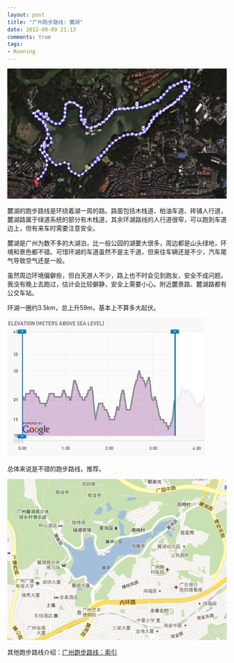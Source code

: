 ```yaml
---
layout: post
title: "广州跑步路线: 麓湖"
date: 2012-09-09 21:13
comments: true
tags:
- Running 
---
```


![](/attachments/2012/9/luhu_sat.jpg)

麓湖的跑步路线是环绕着湖一周的路。路面包括木栈道、柏油车道、砖铺人行道，麓湖路属于绿道系统的部分有木栈道，其余环湖路线的人行道很窄，可以跑到车道边上，但有来车时需要注意安全。

麓湖是广州为数不多的大湖泊，比一般公园的湖要大很多，周边都是山头绿地，环境和景色都不错。可惜环湖的车道虽然不是主干道，但来往车辆还是不少，汽车尾气导致空气还是一般。

虽然周边环境偏僻些，但白天游人不少，路上也不时会见到跑友，安全不成问题。我没有晚上去跑过，估计会比较僻静，安全上需要小心。附近麓景路、麓湖路都有公交车站。

环湖一圈约3.5km，总上升59m，基本上不算多大起伏。

![](/attachments/2012/9/luhu_elevation.jpg)

总体来说是不错的跑步路线，推荐。

![](/attachments/2012/9/luhu_map.jpg)

其他跑步路线介绍：[广州跑步路线：索引](/2012/09/09/running-route)

